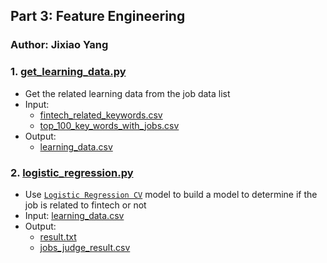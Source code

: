 ## Part 3: Feature Engineering
### Author: Jixiao Yang
### 1. [get_learning_data.py](https://github.com/kinyang007/INFO_6105/blob/master/Assignment2/Part3/get_learning_data.py)
* Get the related learning data from the job data list
* Input: 
  * [fintech_related_keywords.csv](https://github.com/kinyang007/INFO_6105/blob/master/Assignment2/Part2/csv/fintech_related_keywords.csv)
  * [top_100_key_words_with_jobs.csv](https://github.com/kinyang007/INFO_6105/blob/master/Assignment2/Part1/top_100_key_words_with_jobs.csv)
* Output: 
  * [learning_data.csv](https://github.com/kinyang007/INFO_6105/blob/master/Assignment2/Part3/csv/learning_data.csv)
### 2. [logistic_regression.py](https://github.com/kinyang007/INFO_6105/blob/master/Assignment2/Part3/logistic_regression.py)
* Use [`Logistic Regression CV`](https://scikit-learn.org/stable/modules/generated/sklearn.linear_model.LogisticRegressionCV.html) 
model to build a model to determine if the job is related to fintech or not
* Input: [learning_data.csv](https://github.com/kinyang007/INFO_6105/blob/master/Assignment2/Part3/csv/learning_data.csv)
* Output: 
  * [result.txt](https://github.com/kinyang007/INFO_6105/blob/master/Assignment2/Part3/result.txt)
  * [jobs_judge_result.csv](https://github.com/kinyang007/INFO_6105/blob/master/Assignment2/Part3/csv/jobs_judge_result.csv)
